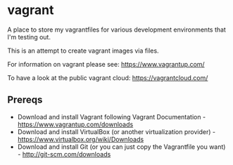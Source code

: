 vagrant
=======

A place to store my vagrantfiles for various development environments that I'm testing out.

This is an attempt to create vagrant images via files. 

For information on vagrant please see: https://www.vagrantup.com/

To have a look at the public vagrant cloud: https://vagrantcloud.com/



Prereqs
-
 - Download and install Vagrant following Vagrant Documentation - https://www.vagrantup.com/downloads
 - Download and install VirtualBox (or another virtualization provider) - https://www.virtualbox.org/wiki/Downloads 
 - Download and install Git (or you can just copy the Vagrantfile you want) - http://git-scm.com/downloads


